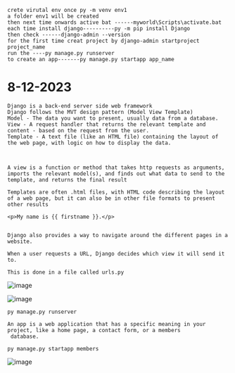 ```
crete virutal env once py -m venv env1
a folder env1 will be created
then next time onwards active bat ------myworld\Scripts\activate.bat
each time install django----------py -m pip install Django
then check ------django-admin --version
for the first time creat project by django-admin startproject project_name
run the ----py manage.py runserver
to create an app-------py manage.py startapp app_name
```
# 8-12-2023
```
Django is a back-end server side web framework
Django follows the MVT design pattern (Model View Template)
Model - The data you want to present, usually data from a database.
View - A request handler that returns the relevant template and content - based on the request from the user.
Template - A text file (like an HTML file) containing the layout of the web page, with logic on how to display the data.



A view is a function or method that takes http requests as arguments, imports the relevant model(s), and finds out what data to send to the template, and returns the final result

Templates are often .html files, with HTML code describing the layout of a web page, but it can also be in other file formats to present other results

<p>My name is {{ firstname }}.</p>


Django also provides a way to navigate around the different pages in a website.

When a user requests a URL, Django decides which view it will send it to.

This is done in a file called urls.py
```
![image](https://github.com/radha-m0wn1ka/radha-m0wn1ka.github.io/assets/64199052/a0c12a87-c915-43c5-a85e-b7ea42396e3c)


![image](https://github.com/radha-m0wn1ka/radha-m0wn1ka.github.io/assets/64199052/633b5de7-2268-4795-a90b-ecfba2f9e9fb)
```
py manage.py runserver

An app is a web application that has a specific meaning in your project, like a home page, a contact form, or a members
 database.

py manage.py startapp members
```
![image](https://github.com/radha-m0wn1ka/radha-m0wn1ka.github.io/assets/64199052/5d480b7f-0e21-49c4-9897-3ee63d2db4ab)


